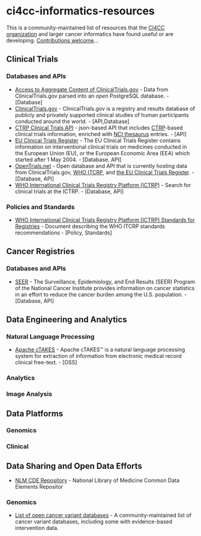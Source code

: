 # ci4cc-informatics-resources

This is a community-maintained list of resources that the [CI4CC organization](ci4cc.org) and larger cancer informatics have found useful or are developing. [Contributions welcome](HOW_TO_CONTRIBUTE.md)...

## Clinical Trials

### Databases and APIs

- [Access to Aggregate Content of ClinicalTrials.gov](https://aact-prod.herokuapp.com/) - Data from ClinicalTrials.gov parsed into an *open* PostgreSQL database. - [Database]
- [ClinicalTrials.gov](https://clinicaltrials.gov) - ClinicalTrials.gov is a registry and results database of publicly and privately supported clinical studies of human participants conducted around the world. - [API,Database]
- [CTRP Clinical Trials API](https://clinicaltrialsapi.cancer.gov) - json-based API that includes [CTRP](https://www.cancer.gov/about-nci/organization/ccct/ctrp)-based clinical trials information, enriched with [NCI thesaurus](https://ncit.nci.nih.gov/) entries. - [API]
- [EU Clinical Trials Register](https://www.clinicaltrialsregister.eu/) - The EU Clinical Trials Register contains information on interventional clinical trials on medicines conducted in the European Union (EU), or the European Economic Area (EEA) which started after 1 May 2004. - [Database, API]
- [OpenTrials.net](https://opentrials.net/) - Open database and API that is currently hosting data from ClinicalTrials.gov, [WHO ITCRP](http://www.who.int/ictrp/), and [the EU Clinical Trials Register](https://www.clinicaltrialsregister.eu/). - [Database, API]
- [WHO International Clinical Trials Registry Platform (ICTRP)](http://apps.who.int/trialsearch/Default.aspx) - Search for clinical trials at the ICTRP. - [Database, API] 

### Policies and Standards

- [WHO International Clinical Trials Registry Platform (ICTRP) Standards for Registries](http://www.who.int/iris/bitstream/10665/76705/1/9789241504294_eng.pdf?ua=1) - Document describing the WHO ITCRP standards recommendations - [Policy, Standards]

## Cancer Registries

### Databases and APIs

- [SEER](https://seer.cancer.gov) - The Surveillance, Epidemiology, and End Results (SEER) Program of the National Cancer Institute provides information on cancer statistics in an effort to reduce the cancer burden among the U.S. population. - [Database, API]

## Data Engineering and Analytics

### Natural Language Processing

- [Apache cTAKES](http://ctakes.apache.org/) - Apache cTAKES™ is a natural language processing system for extraction of information from electronic medical record clinical free-text. - [OSS]

### Analytics

### Image Analysis

## Data Platforms

### Genomics

### Clinical

## Data Sharing and Open Data Efforts
- [NLM CDE Repository](https://www.nlm.nih.gov/cde/) - National Library of Medicine Common Data Elements Repositor 

### Genomics

- [List of open cancer variant databases](https://github.com/seandavi/awesome-cancer-variant-databases) - A community-maintained list of cancer variant databases, including some with evidence-based intervention data.

